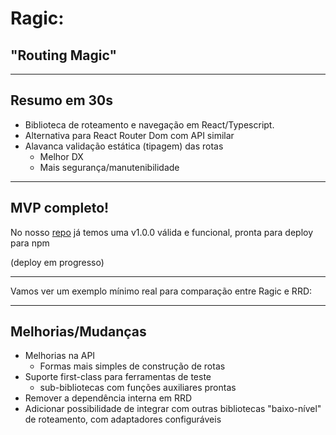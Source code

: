 # Ragic:
## "Routing Magic"

---
## Resumo em 30s
- Biblioteca de roteamento e navegação em React/Typescript.
- Alternativa para React Router Dom com API similar
- Alavanca validação estática (tipagem) das rotas
	- Melhor DX
	- Mais segurança/manutenibilidade

---
## MVP completo!
No nosso [repo](https://github.com/rafael-g-depaulo/ragic/) já temos uma v1.0.0 válida e funcional, pronta para deploy para npm

(deploy em progresso)

---
Vamos ver um exemplo mínimo real para comparação entre Ragic e RRD:

---
## Melhorias/Mudanças
- Melhorias na API
	- Formas mais simples de construção de rotas
- Suporte first-class para ferramentas de teste
	- sub-bibliotecas com funções auxiliares prontas
- Remover a dependência interna em RRD
- Adicionar possibilidade de integrar com outras bibliotecas "baixo-nível" de roteamento, com adaptadores configuráveis